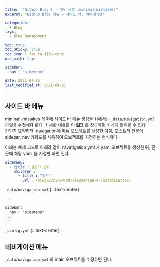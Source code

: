 ```yaml
---
title:  "Github Blog 5 - 메뉴 생성 (minimal-mistakes)"
excerpt: "Github Blog 메뉴 - 사이드 바, 네비게이션"

categories:
  - Blog
tags:
  - Blog Management

toc: true
toc_sticky: true
toc_icon : fas fa-file-code
use_math: true

sidebar:
  nav : "sidemenu"
 
date: 2021-04-25
last_modified_at: 2021-04-25
---
```


## **사이드 바 메뉴**

minimal-mistakes 테마에 사이드 바 메뉴 생성을 위해서는 `_data/navigation.yml` 파일을 수정해야 한다. 자세한 내용은 이 [**링크**](https://mmistakes.github.io/minimal-mistakes/docs/layouts/#custom-sidebar-navigation-menu) 를 참조하면 자세히 알아볼 수 있다.  
간단히 요약하면, navigation에 메뉴 오브젝트를 생성한 다음, 포스트의 전문에 sidebar, nav 키워드를 사용하여 오브젝트를 지정하는 형식이다.  

아래는 예제 코드로 아래와 같이 navatigation.yml 에 yaml 오브젝트를 생성한 뒤, 전문에 해당 yaml 을 지정만 하면 된다.

```yml
sidemenu:
  - title : 블로그 관리 
    children :
      - title : "일지"
        url : /blog/2021/04/20/blogmanage-4-customization/
```  

`_data/navigation.yml`
{: .text-center}  


```Markdown
---
...
sidebar:
  nav : "sidemenu"
...
---
```  

`_config.yml`
{: .text-center}  


## **네비게이션 메뉴**  
`_data/navigation.yml` 의 main 오브젝트를 수정하면 된다.
